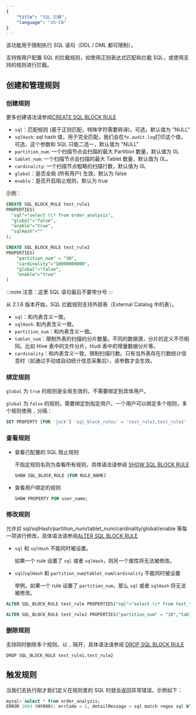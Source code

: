 ```yaml
---
{
    "title": "SQL 拦截",
    "language": "zh-CN"
}
---
```


<!-- 
Licensed to the Apache Software Foundation (ASF) under one
or more contributor license agreements.  See the NOTICE file
distributed with this work for additional information
regarding copyright ownership.  The ASF licenses this file
to you under the Apache License, Version 2.0 (the
"License"); you may not use this file except in compliance
with the License.  You may obtain a copy of the License at

  http://www.apache.org/licenses/LICENSE-2.0

Unless required by applicable law or agreed to in writing,
software distributed under the License is distributed on an
"AS IS" BASIS, WITHOUT WARRANTIES OR CONDITIONS OF ANY
KIND, either express or implied.  See the License for the
specific language governing permissions and limitations
under the License.
-->

该功能用于限制执行 SQL 语句（DDL / DML 都可限制）。

支持按用户配置 SQL 的拦截规则，如使用正则表达式匹配和拦截 SQL，或使用支持的规则进行拦截。

## 创建和管理规则

### 创建规则

更多创建语法请参阅[CREATE SQL BLOCK RULE](../../sql-manual/sql-statements/Data-Definition-Statements/Create/CREATE-SQL-BLOCK-RULE)

- `sql`：匹配规则 (基于正则匹配，特殊字符需要转译)，可选，默认值为 "NULL"
- `sqlHash`: sql hash 值，用于完全匹配，我们会在`fe.audit.log`打印这个值，可选，这个参数和 SQL 只能二选一，默认值为 "NULL"
- `partition_num`: 一个扫描节点会扫描的最大 Partition 数量，默认值为 0L
- `tablet_num`: 一个扫描节点会扫描的最大 Tablet 数量，默认值为 0L。
- `cardinality`: 一个扫描节点粗略的扫描行数，默认值为 0L
- `global`：是否全局 (所有用户) 生效，默认为 false
- `enable`：是否开启阻止规则，默认为 true

示例：

```sql
CREATE SQL_BLOCK_RULE test_rule1 
PROPERTIES(
  "sql"="select \\* from order_analysis",
  "global"="false",
  "enable"="true",
  "sqlHash"=""
);

CREATE SQL_BLOCK_RULE test_rule2
PROPERTIES(
	"partition_num" = "30",
	"cardinality"="10000000000",
	"global"="false",
	"enable"="true"
)
```

:::note
注意：这里 SQL 语句最后不要带分号
:::

从 2.1.6 版本开始，SQL 拦截规则支持外部表（External Catalog 中的表）。

- `sql`：和内表含义一致。
- `sqlHash`: 和内表含义一致。
- `partition_num`：和内表含义一致。
- `tablet_num`：限制外表的扫描的分片数量。不同的数据源，分片的定义不尽相同。比如 Hive 表中的文件分片，Hudi 表中的增量数据分片等。
- `cardinality`：和内表含义一致，限制扫描行数。只有当外表存在行数统计信息时（如通过手动或自动统计信息采集后），该参数才会生效。

### 绑定规则

`global` 为 `true` 的规则是全局生效的，不需要绑定到具体用户。

`global` 为 `false` 的规则，需要绑定到指定用户。一个用户可以绑定多个规则，多个规则使用 `,` 分隔：

```sql
SET PROPERTY [FOR 'jack'] 'sql_block_rules' = 'test_rule1,test_rule2'
```

### 查看规则

- 查看已配置的 SQL 阻止规则

	不指定规则名则为查看所有规则，具体语法请参阅 [SHOW SQL BLOCK RULE](../../sql-manual/sql-statements/Show-Statements/SHOW-SQL-BLOCK-RULE)

	```sql
	SHOW SQL_BLOCK_RULE [FOR RULE_NAME]
	```

- 查看用户绑定的规则

	```sql
	SHOW PROPERTY FOR user_name;
	```

### 修改规则

允许对 sql/sqlHash/partition_num/tablet_num/cardinality/global/enable 等每一项进行修改，具体语法请参阅[ALTER SQL BLOCK  RULE](../../sql-manual/sql-statements/Data-Definition-Statements/Alter/ALTER-SQL-BLOCK-RULE)

- `sql` 和 `sqlHash` 不能同时被设置。

	如果一个 rule 设置了 `sql` 或者 `sqlHash`，则另一个属性将无法被修改。

- `sql`/`sqlHash` 和 `partition_num`/`tablet_num`/`cardinality` 不能同时被设置

	举例，如果一个 rule 设置了 `partition_num`，那么 `sql` 或者 `sqlHash` 将无法被修改。

```sql
ALTER SQL_BLOCK_RULE test_rule PROPERTIES("sql"="select \\* from test_table","enable"="true")
```

```sql
ALTER SQL_BLOCK_RULE test_rule2 PROPERTIES("partition_num" = "10","tablet_num"="300","enable"="true")
```

### 删除规则

支持同时删除多个规则，以 `,` 隔开，具体语法请参阅 [DROP SQL BLOCK RULE](../../sql-manual/sql-statements/Data-Definition-Statements/Drop/DROP-SQL-BLOCK-RULE)

```
DROP SQL_BLOCK_RULE test_rule1,test_rule2
```

## 触发规则

当我们去执行刚才我们定义在规则里的 SQL 时就会返回异常错误，示例如下：

```sql
mysql> select * from order_analysis;
ERROR 1064 (HY000): errCode = 2, detailMessage = sql match regex sql block rule: order_analysis_rule
```
